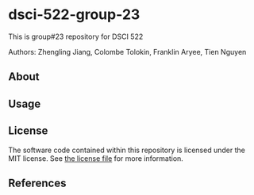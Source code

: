 # dsci-522-group-23

This is group#23 repository for DSCI 522

Authors: Zhengling Jiang,  Colombe Tolokin, Franklin Aryee, Tien Nguyen

## About


## Usage


## License

The software code contained within this repository is licensed under the
MIT license. See [the license file](LICENSE.md) for more information.

## References
